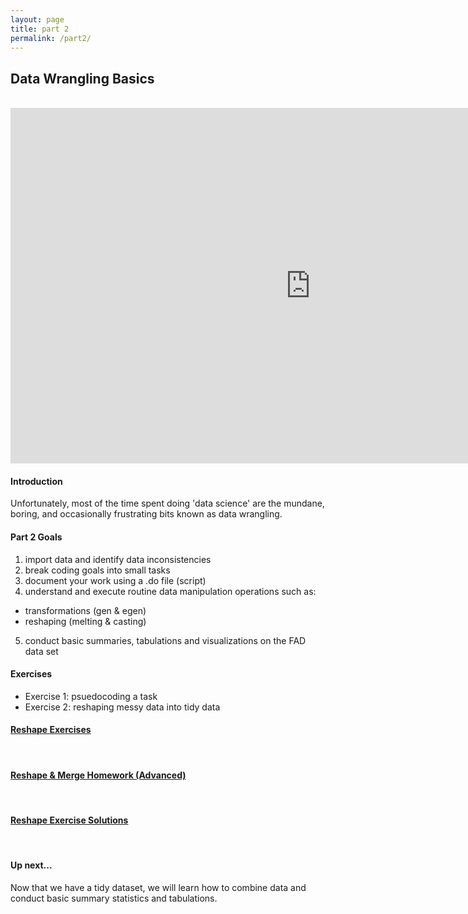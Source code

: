 ```yaml
---
layout: page
title: part 2
permalink: /part2/
---
```


## Data Wrangling Basics
<br>
<iframe src="https://docs.google.com/presentation/d/1WMrmG1uDxYNPXnvKPhZAtpF2HMnPrOXkWWHM2iAJMFo/embed?start=false&loop=false&delayms=3000" frameborder="0" width="960" height="569" allowfullscreen="true" mozallowfullscreen="true" webkitallowfullscreen="true"></iframe>
<br>   


#### Introduction    
Unfortunately, most of the time spent doing 'data science' are the mundane, boring, and occasionally frustrating bits known as data wrangling.  


####  Part 2 Goals   
1. import data and identify data inconsistencies
2. break coding goals into small tasks
3. document your work using a .do file (script)
4. understand and execute routine data manipulation operations such as:  
- transformations (gen & egen)
- reshaping (melting & casting)
5. conduct basic summaries, tabulations and visualizations on the FAD data set

#### Exercises   
- Exercise 1: psuedocoding a task 
- Exercise 2: reshaping messy data into tidy data  



#### [Reshape Exercises](https://github.com/GeoCenter/StataTraining/blob/master/Day2/DoFiles/Reshape_Homework.do)  
<br>

#### [Reshape & Merge Homework (Advanced)](https://github.com/GeoCenter/StataTraining/blob/master/Day2/DoFiles/Homework.do)  
<br>

#### [Reshape Exercise Solutions](https://github.com/GeoCenter/StataTraining/blob/master/Day2/DoFiles/Reshape_exercises_lauraAnswers.do)  
<br>

#### Up next...
Now that we have a tidy dataset, we will learn how to combine data and conduct basic summary statistics and tabulations.
